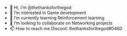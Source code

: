 - 👋 Hi, I’m @thethanksforthegod
- 👀 I’m interested in Game development
- 🌱 I’m currently learning Reinforcement learning
- 💞️ I’m looking to collaborate on Networking projects
- 📫 How to reach me Discord: thethanksforthegod#0460

<!---
thethanksforthegod/thethanksforthegod is a ✨ special ✨ repository because its `README.md` (this file) appears on your GitHub profile.
You can click the Preview link to take a look at your changes.
--->
